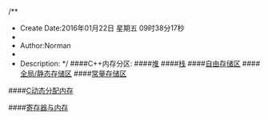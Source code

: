 /**
* Create Date:2016年01月22日 星期五 09时38分17秒
* 
* Author:Norman
* 
* Description: 
*/
####C++内存分区:
####[堆](./Heap.md)
####[栈](./Stack.md)
####[自由存储区](./FreeArea.md)
####[全局/静态存储区](./Global.md)
####[常量存储区](./Const.md)

####[C动态分配内存](./Heap.md)

####[寄存器与内存](./register.md)
